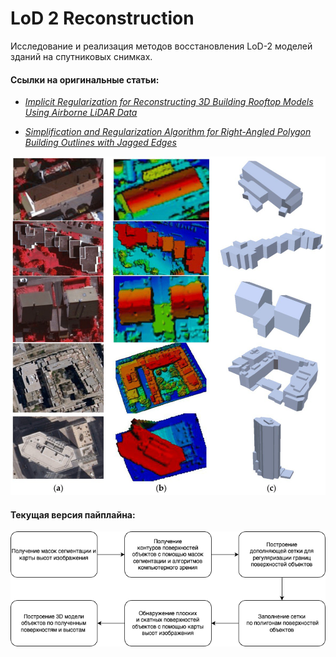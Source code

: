 # LoD 2 Reconstruction

Исследование и реализация методов восстановления LoD-2 моделей зданий на спутниковых снимках.

#### Ссылки на оригинальные статьи:

* *[Implicit Regularization for Reconstructing 3D Building Rooftop Models Using Airborne LiDAR Data](https://www.mdpi.com/1424-8220/17/3/621)*

* *[Simplification and Regularization Algorithm for Right-Angled Polygon Building Outlines with Jagged Edges](https://www.mdpi.com/2220-9964/12/12/469)*

![Visualisation of process LoD-2 reconstruction](/images/photo_2024-12-17_13-49-31.jpg)


#### Текущая версия пайплайна:

![Алгоритм](/images/reconstruction.drawio.png)
